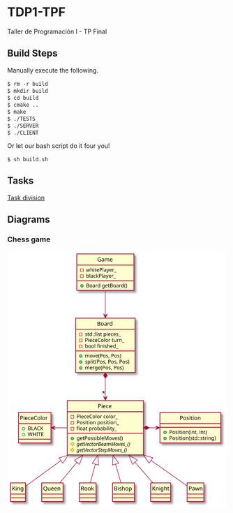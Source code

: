 # TDP1-TPF
Taller de Programación I - TP Final

## Build Steps
Manually execute the following.
```shell
$ rm -r build
$ mkdir build
$ cd build
$ cmake ..
$ make
$ ./TESTS
$ ./SERVER
$ ./CLIENT
```

Or let our bash script do it four you!
```shell
$ sh build.sh
```

## Tasks
[Task division](https://docs.google.com/document/d/12KN0JOcInUOU4T9rDWUngS-od8_TPaNX0qz0X8ciDgI/edit?usp=sharing)

## Diagrams
### Chess game
![](assets/readme/chess.svg)
